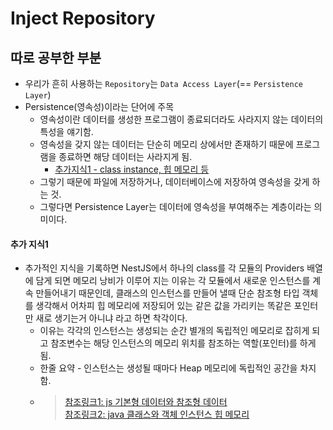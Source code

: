 # Inject Repository

## 따로 공부한 부분
- 우리가 흔히 사용하는 `Repository`는 `Data Access Layer`(== `Persistence Layer`)
- Persistence(영속성)이라는 단어에 주목
    - 영속성이란 데이터를 생성한 프로그램이 종료되더라도 사라지지 않는 데이터의 특성을 얘기함.
    - 영속성을 갖지 않는 데이터는 단순히 메모리 상에서만 존재하기 때문에 프로그램을 종료하면 해당 데이터는 사라지게 됨.
        - [추가지식1 - class instance, 힙 메모리 등](#추가-지식1)
    - 그렇기 때문에 파일에 저장하거나, 데이터베이스에 저장하여 영속성을 갖게 하는 것.
    - 그렇다면 Persistence Layer는 데이터에 영속성을 부여해주는 계층이라는 의미이다.
    

#### 추가 지식1
- 추가적인 지식을 기록하면 NestJS에서 하나의 class를 각 모듈의 Providers 배열에 담게 되면 메모리 낭비가 이루어 지는 이유는 각 모듈에서 새로운 인스턴스를 계속 만들어내기 때문인데, 클래스의 인스턴스를 만들어 낼때 단순 참조형 타입 객체를 생각해서 어차피 힙 메모리에 저장되어 있는 같은 값을 가리키는 똑같은 포인터만 새로 생기는거 아니냐 라고 하면 착각이다.
    - 이유는 각각의 인스턴스는 생성되는 순간 별개의 독립적인 메모리로 잡히게 되고 참조변수는 해당 인스턴스의 메모리 위치를 참조하는 역할(포인터)를 하게 됨.
    - 한줄 요약 - 인스턴스는 생성될 때마다 Heap 메모리에 독립적인 공간을 차지함.
    - >[참조링크1: js 기본형 데이터와 참조형 데이터](https://velog.io/@hahbr88/Javascript-%EA%B8%B0%EB%B3%B8%ED%98%95-%EB%8D%B0%EC%9D%B4%ED%84%B0%EC%99%80-%EC%B0%B8%EC%A1%B0%ED%98%95-%EB%8D%B0%EC%9D%B4%ED%84%B0)<br>
    [참조링크2: java 클래스와 객체 인스턴스 힙 메모리](https://velog.io/@foeverna/Java-%ED%81%B4%EB%9E%98%EC%8A%A4%EC%99%80-%EA%B0%9D%EC%B2%B4-%EC%9D%B8%EC%8A%A4%ED%84%B4%EC%8A%A4-%ED%9E%99-%EB%A9%94%EB%AA%A8%EB%A6%AC)